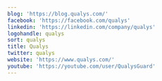 ```yaml
---
blog: 'https://blog.qualys.com/'
facebook: 'https://facebook.com/qualys'
linkedin: 'https://linkedin.com/company/qualys'
logohandle: qualys
sort: qualys
title: Qualys
twitter: qualys
website: 'https://www.qualys.com/'
youtube: 'https://youtube.com/user/QualysGuard'
---
```

